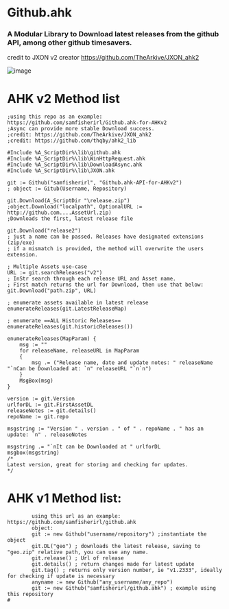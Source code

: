 <h1>Github.ahk</h1>
<h3>A Modular Library to Download latest releases from the github API, among other github timesavers. </h3>
<p class="has-line-data" data-line-start="1" data-line-end="2">
 
credit to JXON v2 creator https://github.com/TheArkive/JXON_ahk2

![image](https://github.com/samfisherirl/github.ahk/assets/98753696/536823be-20e6-43f2-a612-c780953e2bdf)

# AHK v2 Method list 

```autohotkey
;using this repo as an example: https://github.com/samfisherirl/Github.ahk-for-AHKv2
;Async can provide more stable Download success. 
;credit: https://github.com/TheArkive/JXON_ahk2
;credit: https://github.com/thqby/ahk2_lib

#Include %A_ScriptDir%\lib\github.ahk
#Include %A_ScriptDir%\lib\WinHttpRequest.ahk
#Include %A_ScriptDir%\lib\DownloadAsync.ahk
#Include %A_ScriptDir%\lib\JXON.ahk

git := Github("samfisherirl", "Github.ahk-API-for-AHKv2")
; object := Gitub(Username, Repository)

git.Download(A_ScriptDir "\release.zip")
;object.Download("localpath", OptionalURL := http://github.com....AssetUrl.zip)
;Downloads the first, latest release file

git.Download("release2")
; just a name can be passed. Releases have designated extensions (zip/exe)
; if a mismatch is provided, the method will overwrite the users extension.

; Multiple Assets use-case
URL := git.searchReleases("v2")
; InStr search through each release URL and Asset name.
; First match returns the url for Download, then use that below:
git.Download("path.zip", URL)

; enumerate assets available in latest release
enumerateReleases(git.LatestReleaseMap)

; enumerate ==ALL Historic Releases==
enumerateReleases(git.historicReleases())

enumerateReleases(MapParam) {
    msg := ""
    for releaseName, releaseURL in MapParam
    {
        msg .= ("Release name, date and update notes: " releaseName "`nCan be Downloaded at: `n" releaseURL "`n`n")
    }
    MsgBox(msg)
}

version := git.Version
urlforDL := git.FirstAssetDL
releaseNotes := git.details()
repoName := git.repo

msgstring := "Version " . version . " of " . repoName . " has an update: `n" . releaseNotes

msgstring .= "`nIt can be Downloaded at " urlforDL
msgbox(msgstring)
/*
Latest version, great for storing and checking for updates.
*/
 ```

# AHK v1 Method list:
        
```autohotkey
        using this url as an example: https://github.com/samfisherirl/github.ahk
        object: 
        git := new Github("username/repository") ;instantiate the object
        git.DL("geo") ; downloads the latest release, saving to "geo.zip" relative path, you can use any name. 
        git.release() ; Url of release 
        git.details() ; return changes made for latest update
        git.tag() ; returns only version number, ie "v1.2333", ideally for checking if update is necessary
        anyname := new Github("any_username/any_repo") 
        git := new Github("samfisherirl/github.ahk") ; example using this repository
#
```
 
  
